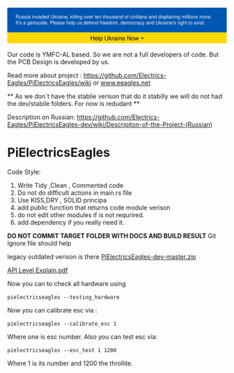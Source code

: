 [![SWUbanner](https://raw.githubusercontent.com/vshymanskyy/StandWithUkraine/main/banner2-direct.svg)](https://vshymanskyy.github.io/StandWithUkraine)

Our code is YMFC-AL based. So we are not a full developers of code. But the PCB Design is developed by us.


Read more about project : https://github.com/Electrics-Eagles/PiElectricsEagles/wiki or www.eeagles.net


** As we don`t have the stablie verison that do it stabilly we will do not had the dev/stabile folders. For now is redudant **

Description on Russian: https://github.com/Electrics-Eagles/PiElectricsEagles-dev/wiki/Descripiton-of-the-Project-(Russian)


# PiElectricsEagles


Code Style:

1) Write Tidy ,Clean , Commented code
2) Do not do difficult actions in main.rs file
3) Use KISS,DRY , SOLID principa
4) add public function that returns code module verison
5) do not edit other modules if is not requrired.
6) add dependency if you really need it.


**DO NOT COMMIT TARGET FOLDER WITH DOCS AND BUILD RESULT**
Git Ignore file should help



legacy outdated verison is there [PiElectricsEagles-dev-master.zip](https://github.com/Electrics-Eagles/PiElectricsEagles-dev/files/7818303/PiElectricsEagles-dev-master.zip)

[API Level Explain.pdf](https://github.com/Electrics-Eagles/PiElectricsEagles-dev/files/7818307/API.Level.Explain.pdf)


Now you can to check all hardware using 
```
pielectricseagles --testing_hardware 
```
Now you can calibrate esc via : 
```
pielectricseagles --calibrate_esc 1 
```
Where one is esc number.
Also you can test esc via:
```
pielectricseagles --esc_test 1 1200
```
Where 1 is its number and 1200 the throllite.

